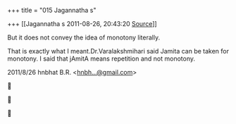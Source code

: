 +++
title = "015 Jagannatha s"

+++
[[Jagannatha s	2011-08-26, 20:43:20 [Source](https://groups.google.com/g/bvparishat/c/GhO53YwlKKA)]]



But it does not convey the idea of monotony literally.



That is exactly what I meant.Dr.Varalakshmihari said Jamita can be taken for monotony. I said that jAmitA means repetition and not
monotony.

  
  


2011/8/26 hnbhat B.R. \<[hnbh...@gmail.com]()\>  







